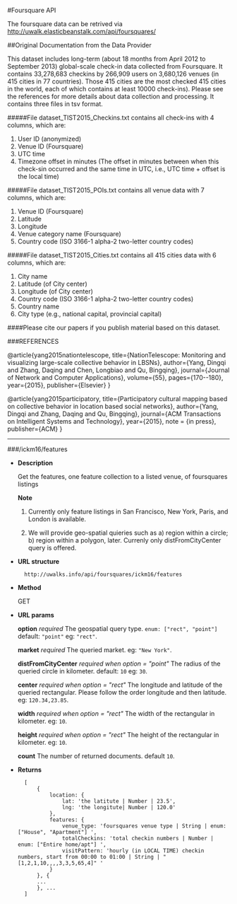 #Foursquare API

The foursquare data can be retrived via http://uwalk.elasticbeanstalk.com/api/foursquares/

##Original Documentation from the Data Provider

This dataset includes long-term (about 18 months from April 2012 to September 2013) global-scale check-in data collected from Foursquare.
It contains 33,278,683 checkins by 266,909 users on 3,680,126 venues (in 415 cities in 77 countries). Those 415 cities are the most checked 415 cities in the world, each of which contains at least 10000 check-ins). Please see the references for more details about data collection and processing.
It contains three files in tsv format.

#####File dataset\_TIST2015_Checkins.txt contains all check-ins with 4 columns, which are:
1. User ID (anonymized)
2. Venue ID (Foursquare)
3. UTC time
4. Timezone offset in minutes (The offset in minutes between when this check-sin occurred and the same time in UTC, i.e., UTC time + offset is the local time)

#####File dataset\_TIST2015_POIs.txt contains all venue data with 7 columns, which are:
1. Venue ID (Foursquare)
2. Latitude
3. Longitude
4. Venue category name (Foursquare)
5. Country code (ISO 3166-1 alpha-2 two-letter country codes)

#####File dataset\_TIST2015_Cities.txt contains all 415 cities data with 6 columns, which are:
1. City name
2. Latitude (of City center)
3. Longitude (of City center)
4. Country code (ISO 3166-1 alpha-2 two-letter country codes)
5. Country name
6. City type (e.g., national capital, provincial capital)


####Please cite our papers if you publish material based on this dataset.

###REFERENCES

@article{yang2015nationtelescope,
  title={NationTelescope: Monitoring and visualizing large-scale collective behavior in LBSNs},
  author={Yang, Dingqi and Zhang, Daqing and Chen, Longbiao and Qu, Bingqing},
  journal={Journal of Network and Computer Applications},
  volume={55},
  pages={170--180},
  year={2015},
  publisher={Elsevier}
}

@article{yang2015participatory,
  title={Participatory cultural mapping based on collective behavior in location based social networks},
  author={Yang, Dingqi and Zhang, Daqing and Qu, Bingqing},
  journal={ACM Transactions on Intelligent Systems and Technology},
  year={2015},
  note = {in press},
  publisher={ACM}
}


---



###/ickm16/features

* **Description**

  Get the features, one feature collection to a listed venue, of foursquares listings

  **Note**

  1. Currently only feature listings in San Francisco, New York, Paris, and London is available.

  2. We will provide geo-spatial quieries such as a) region within a circle; b) region within a polygon, later. Currenly only distFromCityCenter query is offered.

* **URL structure**

        http://uwalks.info/api/foursquares/ickm16/features

* **Method**

  GET

* **URL params**

  **option** *required* The geospatial query type. `enum: ["rect", "point"]` default: `"point"` eg: `"rect"`.
  
  **market** *required* The queried market. eg: `"New York"`.
  
  **distFromCityCenter** *required when option = "point"* The radius of the queried circle in kilometer. default: `10` eg: `30`.
  
  **center** *required when option = "rect"* The longitude and latitude of the queried rectangular. Please follow the order longitude and then latitude. eg: `120.34,23.85`.
  
  **width** *required when option = "rect"* The width of the rectangular in kilometer. eg: `10`.
  
  **height** *required when option = "rect"* The height of the rectangular in kilometer. eg: `10`.
  
  **count** The number of returned documents. default `10`.


* **Returns**

		[
			{
				location: {
					lat: 'the latitute | Number | 23.5',
					lng: 'the longitute| Number | 120.0'
				},
				features: {
					venue_type: 'foursquares venue type | String | enum: ["House", "Apartment"] ',
					totalCheckins: 'total checkin numbers | Number | enum: ["Entire home/apt"] ',
					visitPattern: 'hourly (in LOCAL TIME) checkin numbers, start from 00:00 to 01:00 | String | "[1,2,1,10,,,,3,3,5,65,4]" '
				}
			}, {
			...
			}, ...
		]
